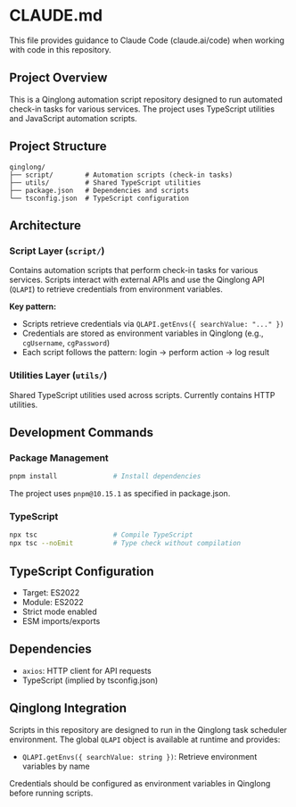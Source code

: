 # CLAUDE.md

This file provides guidance to Claude Code (claude.ai/code) when working with code in this repository.

## Project Overview

This is a Qinglong automation script repository designed to run automated check-in tasks for various services. The project uses TypeScript utilities and JavaScript automation scripts.

## Project Structure

```
qinglong/
├── script/        # Automation scripts (check-in tasks)
├── utils/         # Shared TypeScript utilities
├── package.json   # Dependencies and scripts
└── tsconfig.json  # TypeScript configuration
```

## Architecture

### Script Layer (`script/`)
Contains automation scripts that perform check-in tasks for various services. Scripts interact with external APIs and use the Qinglong API (`QLAPI`) to retrieve credentials from environment variables.

**Key pattern:**
- Scripts retrieve credentials via `QLAPI.getEnvs({ searchValue: "..." })`
- Credentials are stored as environment variables in Qinglong (e.g., `cgUsername`, `cgPassword`)
- Each script follows the pattern: login → perform action → log result

### Utilities Layer (`utils/`)
Shared TypeScript utilities used across scripts. Currently contains HTTP utilities.

## Development Commands

### Package Management
```bash
pnpm install              # Install dependencies
```

The project uses `pnpm@10.15.1` as specified in package.json.

### TypeScript
```bash
npx tsc                   # Compile TypeScript
npx tsc --noEmit          # Type check without compilation
```

## TypeScript Configuration

- Target: ES2022
- Module: ES2022
- Strict mode enabled
- ESM imports/exports

## Dependencies

- `axios`: HTTP client for API requests
- TypeScript (implied by tsconfig.json)

## Qinglong Integration

Scripts in this repository are designed to run in the Qinglong task scheduler environment. The global `QLAPI` object is available at runtime and provides:

- `QLAPI.getEnvs({ searchValue: string })`: Retrieve environment variables by name

Credentials should be configured as environment variables in Qinglong before running scripts.
